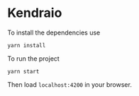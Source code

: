 # Kendraio

To install the dependencies use

    yarn install
    
To run the project

    yarn start
    
Then load `localhost:4200` in your browser.
